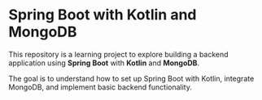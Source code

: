 # Spring Boot with Kotlin and MongoDB

This repository is a learning project to explore building a backend application using **Spring Boot** with **Kotlin** and **MongoDB**.

The goal is to understand how to set up Spring Boot with Kotlin, integrate MongoDB, and implement basic backend functionality.
